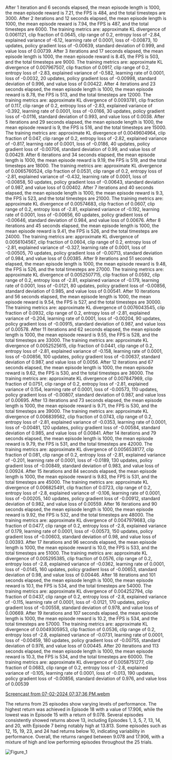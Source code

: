 After 1 iteration and 6 seconds elapsed, the mean episode length is 1000, the mean episode reward is 7.21, the FPS is 484, and the total timesteps are 3000.
After 2 iterations and 12 seconds elapsed, the mean episode length is 1000, the mean episode reward is 7.94, the FPS is 487, and the total timesteps are 6000. The training metrics are: approximate KL divergence of 0.0061121, clip fraction of 0.0645, clip range of 0.2, entropy loss of -2.84, explained variance of -6.12, learning rate of 0.0001, loss of -0.00873, 10 updates, policy gradient loss of -0.00639, standard deviation of 0.999, and value loss of 0.00739.
After 3 iterations and 17 seconds elapsed, the mean episode length is 1000, the mean episode reward is 8.45, the FPS is 503, and the total timesteps are 9000. The training metrics are: approximate KL divergence of 0.007967507, clip fraction of 0.0917, clip range of 0.2, entropy loss of -2.83, explained variance of -0.582, learning rate of 0.0001, loss of -0.0032, 20 updates, policy gradient loss of -0.00998, standard deviation of 0.996, and value loss of 0.00422.
After 4 iterations and 23 seconds elapsed, the mean episode length is 1000, the mean episode reward is 8.78, the FPS is 513, and the total timesteps are 12000. The training metrics are: approximate KL divergence of 0.0093781, clip fraction of 0.117, clip range of 0.2, entropy loss of -2.83, explained variance of -0.392, learning rate of 0.0001, loss of -0.0166, 30 updates, policy gradient loss of -0.0116, standard deviation of 0.993, and value loss of 0.0038.
After 5 iterations and 29 seconds elapsed, the mean episode length is 1000, the mean episode reward is 9, the FPS is 516, and the total timesteps are 15000. The training metrics are: approximate KL divergence of 0.0049604964, clip fraction of 0.047, clip range of 0.2, entropy loss of -2.82, explained variance of -0.817, learning rate of 0.0001, loss of -0.0186, 40 updates, policy gradient loss of -0.00706, standard deviation of 0.99, and value loss of 0.00429.
After 6 iterations and 34 seconds elapsed, the mean episode length is 1000, the mean episode reward is 9.19, the FPS is 519, and the total timesteps are 18000. The training metrics are: approximate KL divergence of 0.0065760524, clip fraction of 0.0531, clip range of 0.2, entropy loss of -2.81, explained variance of -0.432, learning rate of 0.0001, loss of -0.00858, 50 updates, policy gradient loss of -0.00643, standard deviation of 0.987, and value loss of 0.00402.
After 7 iterations and 40 seconds elapsed, the mean episode length is 1000, the mean episode reward is 9.3, the FPS is 523, and the total timesteps are 21000. The training metrics are: approximate KL divergence of 0.00574683, clip fraction of 0.0607, clip range of 0.2, entropy loss of -2.81, explained variance of -0.192, learning rate of 0.0001, loss of -0.00656, 60 updates, policy gradient loss of -0.00646, standard deviation of 0.984, and value loss of 0.00676.
After 8 iterations and 45 seconds elapsed, the mean episode length is 1000, the mean episode reward is 9.41, the FPS is 526, and the total timesteps are 24000. The training metrics are: approximate KL divergence of 0.0056104567, clip fraction of 0.0604, clip range of 0.2, entropy loss of -2.81, explained variance of -0.327, learning rate of 0.0001, loss of -0.00505, 70 updates, policy gradient loss of -0.00713, standard deviation of 0.984, and value loss of 0.00385.
After 9 iterations and 51 seconds elapsed, the mean episode length is 1000, the mean episode reward is 9.48, the FPS is 526, and the total timesteps are 27000. The training metrics are: approximate KL divergence of 0.0052507715, clip fraction of 0.0592, clip range of 0.2, entropy loss of -2.81, explained variance of -0.179, learning rate of 0.0001, loss of -0.0121, 80 updates, policy gradient loss of -0.00856, standard deviation of 0.985, and value loss of 0.00541.
After 10 iterations and 56 seconds elapsed, the mean episode length is 1000, the mean episode reward is 9.54, the FPS is 527, and the total timesteps are 30000. The training metrics are: approximate KL divergence of 0.0076043545, clip fraction of 0.0932, clip range of 0.2, entropy loss of -2.81, explained variance of -0.204, learning rate of 0.0001, loss of -0.00204, 90 updates, policy gradient loss of -0.00915, standard deviation of 0.987, and value loss of 0.00578.
After 11 iterations and 62 seconds elapsed, the mean episode length is 1000, the mean episode reward is 9.55, the FPS is 528, and the total timesteps are 33000. The training metrics are: approximate KL divergence of 0.0052525615, clip fraction of 0.0441, clip range of 0.2, entropy loss of -2.81, explained variance of -0.158, learning rate of 0.0001, loss of -0.00856, 100 updates, policy gradient loss of -0.00637, standard deviation of 0.987, and value loss of 0.0056.
After 12 iterations and 67 seconds elapsed, the mean episode length is 1000, the mean episode reward is 9.62, the FPS is 530, and the total timesteps are 36000. The training metrics are: approximate KL divergence of 0.007847969, clip fraction of 0.0751, clip range of 0.2, entropy loss of -2.81, explained variance of 0.154, learning rate of 0.0001, loss of -0.00573, 110 updates, policy gradient loss of -0.00807, standard deviation of 0.987, and value loss of 0.00695.
After 13 iterations and 73 seconds elapsed, the mean episode length is 1000, the mean episode reward is 9.71, the FPS is 530, and the total timesteps are 39000. The training metrics are: approximate KL divergence of 0.006839562, clip fraction of 0.0743, clip range of 0.2, entropy loss of -2.81, explained variance of -0.0353, learning rate of 0.0001, loss of -0.00481, 120 updates, policy gradient loss of -0.00584, standard deviation of 0.985, and value loss of 0.00841.
After 14 iterations and 79 seconds elapsed, the mean episode length is 1000, the mean episode reward is 9.79, the FPS is 531, and the total timesteps are 42000. The training metrics are: approximate KL divergence of 0.0056538177, clip fraction of 0.081, clip range of 0.2, entropy loss of -2.81, explained variance of -0.201, learning rate of 0.0001, loss of -0.0189, 130 updates, policy gradient loss of -0.00849, standard deviation of 0.983, and value loss of 0.00924.
After 15 iterations and 84 seconds elapsed, the mean episode length is 1000, the mean episode reward is 9.83, the FPS is 531, and the total timesteps are 45000. The training metrics are: approximate KL divergence of 0.006825491, clip fraction of 0.0723, clip range of 0.2, entropy loss of -2.8, explained variance of -0.106, learning rate of 0.0001, loss of -0.00205, 140 updates, policy gradient loss of -0.00912, standard deviation of 0.982, and value loss of 0.00559.
After 16 iterations and 90 seconds elapsed, the mean episode length is 1000, the mean episode reward is 9.92, the FPS is 532, and the total timesteps are 48000. The training metrics are: approximate KL divergence of 0.0047979683, clip fraction of 0.0477, clip range of 0.2, entropy loss of -2.8, explained variance of 0.179, learning rate of 0.0001, loss of -0.00573, 150 updates, policy gradient loss of -0.00603, standard deviation of 0.98, and value loss of 0.00393.
After 17 iterations and 96 seconds elapsed, the mean episode length is 1000, the mean episode reward is 10.0, the FPS is 533, and the total timesteps are 51000. The training metrics are: approximate KL divergence of 0.005295385, clip fraction of 0.0576, clip range of 0.2, entropy loss of -2.8, explained variance of -0.0362, learning rate of 0.0001, loss of -0.0145, 160 updates, policy gradient loss of -0.00653, standard deviation of 0.98, and value loss of 0.00446.
After 18 iterations and 101 seconds elapsed, the mean episode length is 1000, the mean episode reward is 10.1, the FPS is 534, and the total timesteps are 54000. The training metrics are: approximate KL divergence of 0.004252794, clip fraction of 0.0437, clip range of 0.2, entropy loss of -2.8, explained variance of -0.115, learning rate of 0.0001, loss of -0.0121, 170 updates, policy gradient loss of -0.00558, standard deviation of 0.978, and value loss of 0.00669.
After 19 iterations and 107 seconds elapsed, the mean episode length is 1000, the mean episode reward is 10.2, the FPS is 534, and the total timesteps are 57000. The training metrics are: approximate KL divergence of 0.0049305953, clip fraction of 0.0536, clip range of 0.2, entropy loss of -2.8, explained variance of -0.0731, learning rate of 0.0001, loss of -0.00459, 180 updates, policy gradient loss of -0.00755, standard deviation of 0.976, and value loss of 0.00445.
After 20 iterations and 113 seconds elapsed, the mean episode length is 1000, the mean episode reward is 10.3, the FPS is 534, and the total timesteps are 60000. The training metrics are: approximate KL divergence of 0.0058751277, clip fraction of 0.0683, clip range of 0.2, entropy loss of -2.8, explained variance of -0.105, learning rate of 0.0001, loss of -0.013, 190 updates, policy gradient loss of -0.00856, standard deviation of 0.976, and value loss of 0.00539

[Screencast from 07-02-2024 07:37:36 PM.webm](https://github.com/Naveed776/Reinforcement-Learning/assets/91262613/47065cad-b1dd-4ae7-817d-845af2a47d44)


The returns from 25 episodes show varying levels of performance. The highest return was achieved in Episode 18 with a value of 17.906, while the lowest was in Episode 15 with a return of 9.078. Several episodes consistently showed returns above 13, including Episodes 1, 3, 5, 7, 13, 14, and 20, with Episode 7 being notably high at 13.813. Some episodes such as 12, 15, 19, 23, and 24 had returns below 10, indicating variability in performance. Overall, the returns ranged between 9.078 and 17.906, with a mixture of high and low performing episodes throughout the 25 trials.


![Figure_1](https://github.com/Naveed776/Reinforcement-Learning/assets/91262613/101d7b85-5276-4409-ac47-dec93c16b008)

